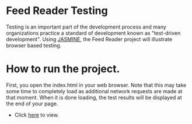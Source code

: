 # Feed Reader Testing

Testing is an important part of the development process and many organizations practice a standard of development known as "test-driven development". Using [JASMINE](https://jasmine.github.io), the Feed Reader project will illustrate browser based testing.


# How to run the project.

First, you open the index.html in your web browser. Note that this may take some time to completely load as additional network requests are made at that moment. When it is done loading, the test results will be displayed at the end of your page.
* Click [here](https://danrejsa.github.io/frontend-nanodegree-feedreader/) to view.



